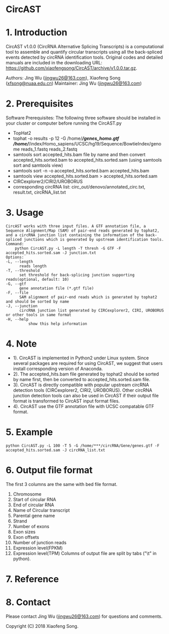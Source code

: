 # CircAST

# 1. Introduction
CircAST v1.0.0 (CircRNA Alternative Splicing Transcripts) is a computational tool to assemble and quantify circular transcripts using all the back-spliced events detected by circRNA identification tools. 
Original codes and detailed manuals are included in the downloading URL: https://github.com/xiaofengsong/CircAST/archive/v1.0.0.tar.gz.

Authors: Jing Wu (jingwu26@163.com), Xiaofeng Song (xfsong@nuaa.edu.cn) 
Maintainer: Jing Wu (jingwu26@163.com)

# 2. Prerequisites
Software Prerequisites:
The following three software should be installed in your cluster or computer before running the CircAST.py
* TopHat2
*	tophat -o results -p 12 -G /home/***/genes_homo.gtf /home/***/index/Homo_sapiens/UCSC/hg19/Sequence/BowtieIndex/genome reads_1.fastq reads_2.fastq
* samtools sort accepted_hits.bam file by name and then convert accepted_hits.sorted.bam to accepted_hits.sorted.sam (using samtools sort and samtools view)
* samtools sort -n -o accepted_hits.sorted.bam accepted_hits.bam
* samtools view accepted_hits.sorted.bam > accepted_hits.sorted.sam
* CIRCexplorer2/CIRI2/UROBORUS
* corresponding circRNA list: circ_out/denovo/annotated_circ.txt, result.txt, circRNA_list.txt

# 3. Usage
	CircAST works with three input files. A GTF annotation file, a Sequence Alignment/Map (SAM) of pair-end reads generated by tophat2, and a circRNA junction list containing the information of the back-spliced junctions which is generated by upstream identification tools. 
	Command:
		python CircAST.py -L length -T thresh -G GTF -F accepted_hits.sorted.sam -J junction.txt
	Options:
	-L,	--length
		  reads length
	-T,	--threshold
		  set threshold for back-splicing junction supporting reads(optional, default: 10)  
	-G,	--gtf
		  gene annotation file (*.gtf file)
	-F,	--file
		  SAM alignment of pair-end reads which is generated by tophat2 and should be sorted by name
	-J,	--junction
		  circRNA junction list generated by CIRCexplorer2, CIRI, UROBORUS or other tools in same format
	-H,	--help
          	  show this help information
		  
# 4. Note
*	1). CircAST is implemented in Python2 under Linux system. Since several packages are required for using CircAST, we suggest that users install corresponding version of Anaconda. 
*	2). The accepted_hits.bam file generated by tophat2 should be sorted by name first, then be converted to accepted_hits.sorted.sam file. 
*	3). CircAST is directly compatible with popular upstream circRNA detection tools (CIRCexplorer2, CIRI2, UROBORUS). Other circRNA junction detection tools can also be used in CircAST if their output file format is transformed to CircAST input format files.
*	4). CircAST use the GTF annotation file with UCSC compatable GTF format.

# 5. Example
	python CircAST.py -L 100 -T 5 -G /home/***/circRNA/Gene/genes.gtf -F accepted_hits.sorted.sam -J circRNA_list.txt

# 6. Output file format
The first 3 columns are the same with bed file format.
1) Chromosome
2) Start of circular RNA
3) End of circular RNA
4) Name of Circular transcript
5) Parental gene name
6) Strand
7) Number of exons
8) Exon sizes
9) Exon offsets
10) Number of junction reads
11) Expression level(FPKM)
12) Expression level(TPM)
Columns of output file are split by tabs ("\t" in python).

# 7. Reference

# 8. Contact
Please contact Jing Wu (jingwu26@163.com) for questions and comments.

Copyright (C) 2018 Xiaofeng Song.
